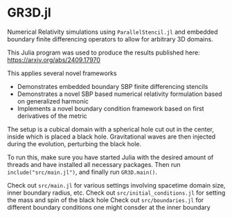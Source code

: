 # GR3D.jl
Numerical Relativity simulations using `ParallelStencil.jl` and embedded boundary finite differencing operators to allow for arbitrary 3D domains.

This Julia program was used to produce the results published here: https://arxiv.org/abs/2409.17970

This applies several novel frameworks
  - Demonstrates embedded boundary SBP finite differencing stencils
  - Demonstrates a novel SBP based numerical relativity formulation based on generalized harmonic
  - Implements a novel boundary condition framework based on first derivatives of the metric

The setup is a cubical domain with a spherical hole cut out in the center, inside which is placed a black hole.
Gravitational waves are then injected during the evolution, perturbing the black hole.

To run this, make sure you have started Julia with the desired amount of threads and have installed all necessary packages.
Then run `include("src/main.jl")`, and finally run `GR3D.main()`. 

Check out `src/main.jl` for various settings involving spacetime domain size, inner boundary radius, etc.
Check out `src/initial_conditions.jl` for setting the mass and spin of the black hole
Check out `src/boundaries.jl` for different boundary conditions one might consder at the inner boundary


